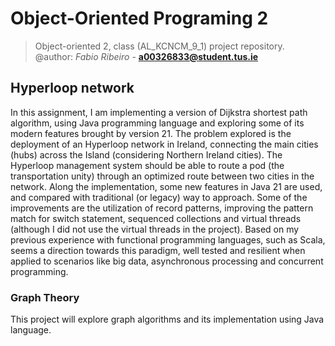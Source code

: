 # Object-Oriented Programing 2

> Object-oriented 2, class (AL_KCNCM_9_1) project repository.  
@author: _Fabio Ribeiro_ - **a00326833@student.tus.ie**

## Hyperloop network

In this assignment, I am implementing a version of Dijkstra shortest path algorithm, using Java
programming language and exploring some of its modern features brought by version 21. The problem
explored is the deployment of an Hyperloop network in Ireland, connecting the main cities (hubs)
across the Island (considering Northern Ireland cities). The Hyperloop management system should be
able to route a pod (the transportation unity) through an optimized route between two cities in the
network. Along the implementation, some new features in Java 21 are used, and compared with
traditional (or legacy) way to approach. Some of the improvements are the utilization of record
patterns, improving the pattern match for switch statement, sequenced collections and virtual threads
(although I did not use the virtual threads in the project). Based on my previous experience with
functional programming languages, such as Scala, seems a direction towards this paradigm, well
tested and resilient when applied to scenarios like big data, asynchronous processing and concurrent
programming.

### Graph Theory
This project will explore graph algorithms and its implementation using Java language.

